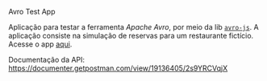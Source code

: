 Avro Test App

Aplicação para testar a ferramenta *Apache Avro*, por meio da lib [`avro-js`](https://www.npmjs.com/package/avro-js). A aplicação consiste na simulação de reservas para um restaurante fictício. Acesse o app [aqui](https://avro-server-application.onrender.com).

Documentação da API: https://documenter.getpostman.com/view/19136405/2s9YRCVqjX